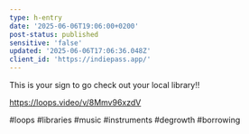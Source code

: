 ```yaml
---
type: h-entry
date: '2025-06-06T19:06:00+0200'
post-status: published
sensitive: 'false'
updated: '2025-06-06T17:06:36.048Z'
client_id: 'https://indiepass.app/'
---
```

This is your sign to go check out your local library!!

https://loops.video/v/8Mmv96xzdV 

#loops #libraries #music #instruments #degrowth #borrowing
